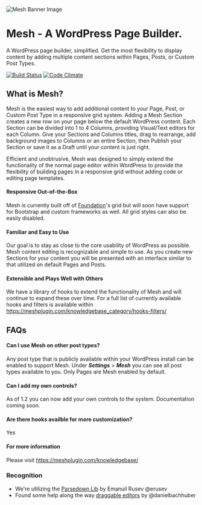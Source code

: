 ![Mesh Banner Image](https://meshplugin.com/wp-content/uploads/2017/08/banner-1544x500.png)
# Mesh - A WordPress Page Builder.

A WordPress page builder, simplified. Get the most flexibility to display content by adding multiple content sections within Pages, Posts, or Custom Post Types.

[![Build Status](https://travis-ci.org/linchpin/mesh.svg?branch=master)](https://travis-ci.org/linchpin/mesh) [![Code Climate](https://codeclimate.com/github/linchpin/mesh/badges/gpa.svg)](https://codeclimate.com/github/linchpin/mesh)

## What is Mesh?

Mesh is the easiest way to add additional content to your Page, Post, or Custom Post Type in a responsive grid system. Adding a Mesh Section creates a new row on your page below the default WordPress content. Each Section can be divided into 1 to 4 Columns, providing Visual/Text editors for each Column. Give your Sections and Columns titles, drag to rearrange, add background images to Columns or an entire Section, then Publish your Section or save it as a Draft until your content is just right.

Efficient and unobtrusive, Mesh was designed to simply extend the functionality of the normal page editor within WordPress to provide the flexibility of building pages in a responsive grid without adding code or editing page templates.

#### Responsive Out-of-the-Box

Mesh is currently built off of [Foundation](http://foundation.zurb.com)'s grid but will soon have support for Bootstrap and custom frameworks as well. All grid styles can also be easily disabled.

#### Familiar and Easy to Use

Our goal is to stay as close to the core usability of WordPress as possible. Mesh content editing is recognizable and simple to use. As you create new Sections for your content you will be presented with an interface similar to that utilized on default Pages and Posts.

#### Extensible and Plays Well with Others

We have a library of hooks to extend the functionality of Mesh and will continue to expand these over time. For a full list of currently available hooks and filters is available within https://meshplugin.com/knowledgebase_category/hooks-filters/

## FAQs

#### Can I use Mesh on other post types?
Any post type that is publicly available within your WordPress install can be enabled to support Mesh. Under _**Settings**_ > _**Mesh**_ you can see all post types available to you. Only Pages are Mesh enabled by default.

#### Can I add my own controls?
As of 1.2 you can now add your own controls to the system. Documentation coming soon.

#### Are there hooks availble for more customization?
Yes

#### For more information
Please visit https://meshplugin.com/knowledgebase/

### Recognition

* We're utilizing the [Parsedown Lib](https://github.com/erusev/parsedown) by Emanuil Rusev @erusev
* Found some help along the way [draggable editors](https://github.com/alleyinteractive/wordpress-fieldmanager/blob/master/js/richtext.js#L58-L95) by @danielbachhuber
